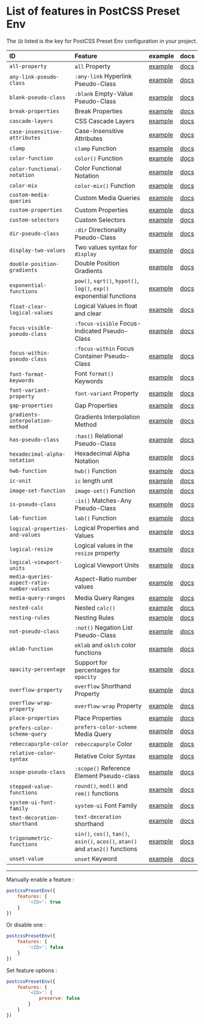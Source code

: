 # List of features in PostCSS Preset Env

The `ID` listed is the key for PostCSS Preset Env configuration in your project.

| ID | Feature | example | docs |
|:--- |:--- |:--- |:--- |
| `all-property` | `all` Property | [example](https://preset-env.cssdb.org/features/#all-property) | [docs](https://github.com/maximkoretskiy/postcss-initial#readme) |
| `any-link-pseudo-class` | `:any-link` Hyperlink Pseudo-Class | [example](https://preset-env.cssdb.org/features/#any-link-pseudo-class) | [docs](https://github.com/csstools/postcss-plugins/tree/main/plugins/postcss-pseudo-class-any-link#readme) |
| `blank-pseudo-class` | `:blank` Empty-Value Pseudo-Class | [example](https://preset-env.cssdb.org/features/#blank-pseudo-class) | [docs](https://github.com/csstools/postcss-plugins/tree/main/plugins/css-blank-pseudo#readme) |
| `break-properties` | Break Properties | [example](https://preset-env.cssdb.org/features/#break-properties) | [docs](https://github.com/shrpne/postcss-page-break#readme) |
| `cascade-layers` | CSS Cascade Layers | [example](https://preset-env.cssdb.org/features/#cascade-layers) | [docs](https://github.com/csstools/postcss-plugins/tree/main/plugins/postcss-cascade-layers#readme) |
| `case-insensitive-attributes` | Case-Insensitive Attributes | [example](https://preset-env.cssdb.org/features/#case-insensitive-attributes) | [docs](https://github.com/csstools/postcss-plugins/tree/main/plugins/postcss-attribute-case-insensitive#readme) |
| `clamp` | `clamp` Function | [example](https://preset-env.cssdb.org/features/#clamp) | [docs](https://github.com/polemius/postcss-clamp#readme) |
| `color-function` | `color()` Function | [example](https://preset-env.cssdb.org/features/#color-function) | [docs](https://github.com/csstools/postcss-plugins/tree/main/plugins/postcss-color-function#readme) |
| `color-functional-notation` | Color Functional Notation | [example](https://preset-env.cssdb.org/features/#color-functional-notation) | [docs](https://github.com/csstools/postcss-plugins/tree/main/plugins/postcss-color-functional-notation#readme) |
| `color-mix` | `color-mix()` Function | [example](https://preset-env.cssdb.org/features/#color-mix) | [docs](https://github.com/csstools/postcss-plugins/tree/main/plugins/postcss-color-mix-function#readme) |
| `custom-media-queries` | Custom Media Queries | [example](https://preset-env.cssdb.org/features/#custom-media-queries) | [docs](https://github.com/csstools/postcss-plugins/tree/main/plugins/postcss-custom-media#readme) |
| `custom-properties` | Custom Properties | [example](https://preset-env.cssdb.org/features/#custom-properties) | [docs](https://github.com/csstools/postcss-plugins/tree/main/plugins/postcss-custom-properties#readme) |
| `custom-selectors` | Custom Selectors | [example](https://preset-env.cssdb.org/features/#custom-selectors) | [docs](https://github.com/csstools/postcss-plugins/tree/main/plugins/postcss-custom-selectors#readme) |
| `dir-pseudo-class` | `:dir` Directionality Pseudo-Class | [example](https://preset-env.cssdb.org/features/#dir-pseudo-class) | [docs](https://github.com/csstools/postcss-plugins/tree/main/plugins/postcss-dir-pseudo-class#readme) |
| `display-two-values` | Two values syntax for `display` | [example](https://preset-env.cssdb.org/features/#display-two-values) | [docs](https://github.com/csstools/postcss-plugins/tree/main/plugins/postcss-normalize-display-values#readme) |
| `double-position-gradients` | Double Position Gradients | [example](https://preset-env.cssdb.org/features/#double-position-gradients) | [docs](https://github.com/csstools/postcss-plugins/tree/main/plugins/postcss-double-position-gradients#readme) |
| `exponential-functions` | `pow()`, `sqrt()`, `hypot()`, `log()`, `exp()` exponential functions | [example](https://preset-env.cssdb.org/features/#exponential-functions) | [docs](https://github.com/csstools/postcss-plugins/tree/main/plugins/postcss-exponential-functions#readme) |
| `float-clear-logical-values` | Logical Values in float and clear | [example](https://preset-env.cssdb.org/features/#float-clear-logical-values) | [docs](https://github.com/csstools/postcss-plugins/tree/main/plugins/postcss-logical-float-and-clear#readme) |
| `focus-visible-pseudo-class` | `:focus-visible` Focus-Indicated Pseudo-Class | [example](https://preset-env.cssdb.org/features/#focus-visible-pseudo-class) | [docs](https://github.com/csstools/postcss-plugins/tree/main/plugins/postcss-focus-visible#readme) |
| `focus-within-pseudo-class` | `:focus-within` Focus Container Pseudo-Class | [example](https://preset-env.cssdb.org/features/#focus-within-pseudo-class) | [docs](https://github.com/csstools/postcss-plugins/tree/main/plugins/postcss-focus-within#readme) |
| `font-format-keywords` | Font `format()` Keywords | [example](https://preset-env.cssdb.org/features/#font-format-keywords) | [docs](https://github.com/valtlai/postcss-font-format-keywords#readme) |
| `font-variant-property` | `font-variant` Property | [example](https://preset-env.cssdb.org/features/#font-variant-property) | [docs](https://github.com/postcss/postcss-font-variant#readme) |
| `gap-properties` | Gap Properties | [example](https://preset-env.cssdb.org/features/#gap-properties) | [docs](https://github.com/csstools/postcss-plugins/tree/main/plugins/postcss-gap-properties#readme) |
| `gradients-interpolation-method` | Gradients Interpolation Method | [example](https://preset-env.cssdb.org/features/#gradients-interpolation-method) | [docs](https://github.com/csstools/postcss-plugins/tree/main/plugins/postcss-gradients-interpolation-method#readme) |
| `has-pseudo-class` | `:has()` Relational Pseudo-Class | [example](https://preset-env.cssdb.org/features/#has-pseudo-class) | [docs](https://github.com/csstools/postcss-plugins/tree/main/plugins/css-has-pseudo#readme) |
| `hexadecimal-alpha-notation` | Hexadecimal Alpha Notation | [example](https://preset-env.cssdb.org/features/#hexadecimal-alpha-notation) | [docs](https://github.com/csstools/postcss-plugins/tree/main/plugins/postcss-color-hex-alpha#readme) |
| `hwb-function` | `hwb()` Function | [example](https://preset-env.cssdb.org/features/#hwb-function) | [docs](https://github.com/csstools/postcss-plugins/tree/main/plugins/postcss-hwb-function#readme) |
| `ic-unit` | `ic` length unit | [example](https://preset-env.cssdb.org/features/#ic-unit) | [docs](https://github.com/csstools/postcss-plugins/tree/main/plugins/postcss-ic-unit#readme) |
| `image-set-function` | `image-set()` Function | [example](https://preset-env.cssdb.org/features/#image-set-function) | [docs](https://github.com/csstools/postcss-plugins/tree/main/plugins/postcss-image-set-function#readme) |
| `is-pseudo-class` | `:is()` Matches-Any Pseudo-Class | [example](https://preset-env.cssdb.org/features/#is-pseudo-class) | [docs](https://github.com/csstools/postcss-plugins/tree/main/plugins/postcss-is-pseudo-class#readme) |
| `lab-function` | `lab()` Function | [example](https://preset-env.cssdb.org/features/#lab-function) | [docs](https://github.com/csstools/postcss-plugins/tree/main/plugins/postcss-lab-function#readme) |
| `logical-properties-and-values` | Logical Properties and Values | [example](https://preset-env.cssdb.org/features/#logical-properties-and-values) | [docs](https://github.com/csstools/postcss-plugins/tree/main/plugins/postcss-logical#readme) |
| `logical-resize` | Logical values in the `resize` property | [example](https://preset-env.cssdb.org/features/#logical-resize) | [docs](https://github.com/csstools/postcss-plugins/tree/main/plugins/postcss-logical-resize#readme) |
| `logical-viewport-units` | Logical Viewport Units | [example](https://preset-env.cssdb.org/features/#logical-viewport-units) | [docs](https://github.com/csstools/postcss-plugins/tree/main/plugins/postcss-logical-viewport-units#readme) |
| `media-queries-aspect-ratio-number-values` | Aspect-Ratio number values | [example](https://preset-env.cssdb.org/features/#media-queries-aspect-ratio-number-values) | [docs](https://github.com/csstools/postcss-plugins/tree/main/plugins/postcss-media-queries-aspect-ratio-number-values#readme) |
| `media-query-ranges` | Media Query Ranges | [example](https://preset-env.cssdb.org/features/#media-query-ranges) | [docs](https://github.com/csstools/postcss-plugins/tree/main/plugins/postcss-media-minmax#readme) |
| `nested-calc` | Nested `calc()` | [example](https://preset-env.cssdb.org/features/#nested-calc) | [docs](https://github.com/csstools/postcss-plugins/tree/main/plugins/postcss-nested-calc#readme) |
| `nesting-rules` | Nesting Rules | [example](https://preset-env.cssdb.org/features/#nesting-rules) | [docs](https://github.com/csstools/postcss-plugins/tree/main/plugins/postcss-nesting#readme) |
| `not-pseudo-class` | `:not()` Negation List Pseudo-Class | [example](https://preset-env.cssdb.org/features/#not-pseudo-class) | [docs](https://github.com/csstools/postcss-plugins/tree/main/plugins/postcss-selector-not#readme) |
| `oklab-function` | `oklab` and `oklch` color functions | [example](https://preset-env.cssdb.org/features/#oklab-function) | [docs](https://github.com/csstools/postcss-plugins/tree/main/plugins/postcss-oklab-function#readme) |
| `opacity-percentage` | Support for percentages for `opacity` | [example](https://preset-env.cssdb.org/features/#opacity-percentage) | [docs](https://github.com/mrcgrtz/postcss-opacity-percentage#readme) |
| `overflow-property` | `overflow` Shorthand Property | [example](https://preset-env.cssdb.org/features/#overflow-property) | [docs](https://github.com/csstools/postcss-plugins/tree/main/plugins/postcss-overflow-shorthand#readme) |
| `overflow-wrap-property` | `overflow-wrap` Property | [example](https://preset-env.cssdb.org/features/#overflow-wrap-property) | [docs](https://github.com/mattdimu/postcss-replace-overflow-wrap#readme) |
| `place-properties` | Place Properties | [example](https://preset-env.cssdb.org/features/#place-properties) | [docs](https://github.com/csstools/postcss-plugins/tree/main/plugins/postcss-place#readme) |
| `prefers-color-scheme-query` | `prefers-color-scheme` Media Query | [example](https://preset-env.cssdb.org/features/#prefers-color-scheme-query) | [docs](https://github.com/csstools/postcss-plugins/tree/main/plugins/css-prefers-color-scheme#readme) |
| `rebeccapurple-color` | `rebeccapurple` Color | [example](https://preset-env.cssdb.org/features/#rebeccapurple-color) | [docs](https://github.com/csstools/postcss-plugins/tree/main/plugins/postcss-color-rebeccapurple#readme) |
| `relative-color-syntax` | Relative Color Syntax | [example](https://preset-env.cssdb.org/features/#relative-color-syntax) | [docs](https://github.com/csstools/postcss-plugins/tree/main/plugins/postcss-relative-color-syntax#readme) |
| `scope-pseudo-class` | `:scope()` Reference Element Pseudo-class | [example](https://preset-env.cssdb.org/features/#scope-pseudo-class) | [docs](https://github.com/csstools/postcss-plugins/tree/main/plugins/postcss-scope-pseudo-class#readme) |
| `stepped-value-functions` | `round()`, `mod()` and `rem()` functions | [example](https://preset-env.cssdb.org/features/#stepped-value-functions) | [docs](https://github.com/csstools/postcss-plugins/tree/main/plugins/postcss-stepped-value-functions#readme) |
| `system-ui-font-family` | `system-ui` Font Family | [example](https://preset-env.cssdb.org/features/#system-ui-font-family) | [docs](https://github.com/JLHwung/postcss-font-family-system-ui#readme) |
| `text-decoration-shorthand` | `text-decoration` shorthand | [example](https://preset-env.cssdb.org/features/#text-decoration-shorthand) | [docs](https://github.com/csstools/postcss-plugins/tree/main/plugins/postcss-text-decoration-shorthand#readme) |
| `trigonometric-functions` | `sin()`, `cos()`, `tan()`, `asin()`, `acos()`, `atan()` and `atan2()` functions | [example](https://preset-env.cssdb.org/features/#trigonometric-functions) | [docs](https://github.com/csstools/postcss-plugins/tree/main/plugins/postcss-trigonometric-functions#readme) |
| `unset-value` | `unset` Keyword | [example](https://preset-env.cssdb.org/features/#unset-value) | [docs](https://github.com/csstools/postcss-plugins/tree/main/plugins/postcss-unset-value#readme) |


-------

Manually enable a feature :

```js
postcssPresetEnv({
	features: {
		'<ID>': true
	}
})
```

Or disable one :

```js
postcssPresetEnv({
	features: {
		'<ID>': false
	}
})
```

Set feature options :

```js
postcssPresetEnv({
	features: {
		'<ID>': {
			preserve: false
		}
	}
})
```
